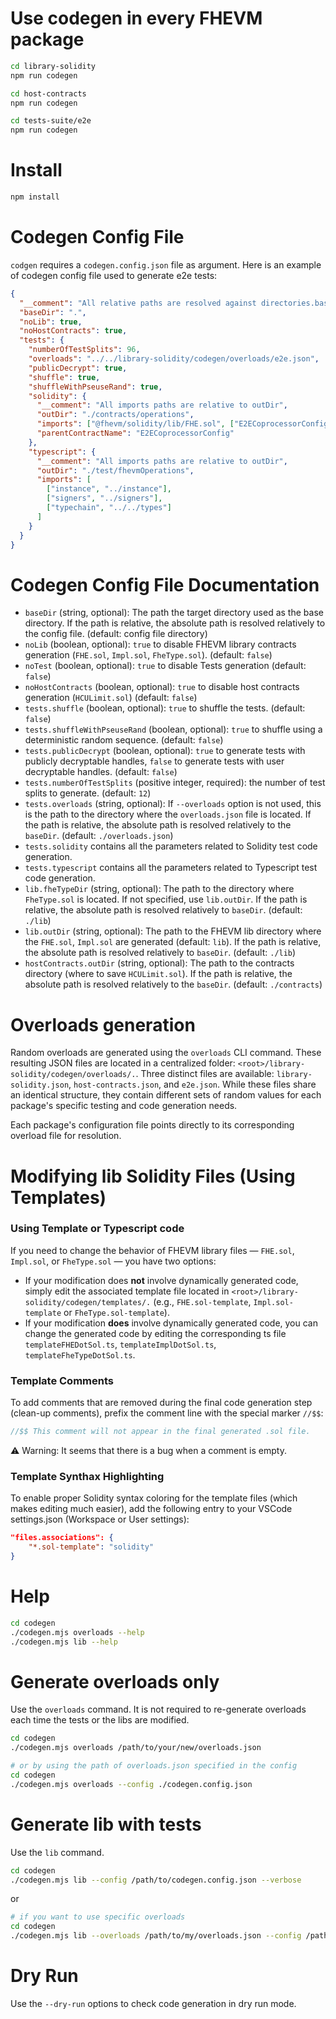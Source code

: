 # Use codegen in every FHEVM package

```sh
cd library-solidity
npm run codegen
```

```sh
cd host-contracts
npm run codegen
```

```sh
cd tests-suite/e2e
npm run codegen
```

# Install

```sh
npm install
```

# Codegen Config File

`codgen` requires a `codegen.config.json` file as argument. Here is an example of codegen config file used to generate e2e tests:

```json
{
  "__comment": "All relative paths are resolved against directories.baseDir",
  "baseDir": ".",
  "noLib": true,
  "noHostContracts": true,
  "tests": {
    "numberOfTestSplits": 96,
    "overloads": "../../library-solidity/codegen/overloads/e2e.json",
    "publicDecrypt": true,
    "shuffle": true,
    "shuffleWithPseuseRand": true,
    "solidity": {
      "__comment": "All imports paths are relative to outDir",
      "outDir": "./contracts/operations",
      "imports": ["@fhevm/solidity/lib/FHE.sol", ["E2ECoprocessorConfig", "../E2ECoprocessorConfigLocal.sol"]],
      "parentContractName": "E2ECoprocessorConfig"
    },
    "typescript": {
      "__comment": "All imports paths are relative to outDir",
      "outDir": "./test/fhevmOperations",
      "imports": [
        ["instance", "../instance"],
        ["signers", "../signers"],
        ["typechain", "../../types"]
      ]
    }
  }
}
```

# Codegen Config File Documentation

- `baseDir` (string, optional): The path the target directory used as the base directory. If the path is relative, the absolute path is resolved relatively to the config file. (default: config file directory)
- `noLib` (boolean, optional): `true` to disable FHEVM library contracts generation (`FHE.sol`, `Impl.sol`, `FheType.sol`). (default: `false`)
- `noTest` (boolean, optional): `true` to disable Tests generation (default: `false`)
- `noHostContracts` (boolean, optional): `true` to disable host contracts generation (`HCULimit.sol`) (default: `false`)
- `tests.shuffle` (boolean, optional): `true` to shuffle the tests. (default: `false`)
- `tests.shuffleWithPseuseRand` (boolean, optional): `true` to shuffle using a deterministic random sequence. (default: `false`)
- `tests.publicDecrypt` (boolean, optional): `true` to generate tests with publicly decryptable handles, `false` to generate tests with user decryptable handles. (default: `false`)
- `tests.numberOfTestSplits` (positive integer, required): the number of test splits to generate. (default: `12`)
- `tests.overloads` (string, optional): If `--overloads` option is not used, this is the path to the directory where the `overloads.json` file is located. If the path is relative, the absolute path is resolved relatively to the `baseDir`. (default: `./overloads.json`)
- `tests.solidity` contains all the parameters related to Solidity test code generation.
- `tests.typescript` contains all the parameters related to Typescript test code generation.
- `lib.fheTypeDir` (string, optional): The path to the directory where `FheType.sol` is located. If not specified, use `lib.outDir`. If the path is relative, the absolute path is resolved relatively to `baseDir`. (default: `./lib`)
- `lib.outDir` (string, optional): The path to the FHEVM lib directory where the `FHE.sol`, `Impl.sol` are generated (default: `lib`). If the path is relative, the absolute path is resolved relatively to `baseDir`. (default: `./lib`)
- `hostContracts.outDir` (string, optional): The path to the contracts directory (where to save `HCULimit.sol`). If the path is relative, the absolute path is resolved relatively to the `baseDir`. (default: `./contracts`)

# Overloads generation

Random overloads are generated using the `overloads` CLI command. These resulting JSON files are located in a centralized folder: `<root>/library-solidity/codegen/overloads/.`. Three distinct files are available: `library-solidity.json`, `host-contracts.json`, and `e2e.json`. While these files share an identical structure, they contain different sets of random values for each package's specific testing and code generation needs.

Each package's configuration file points directly to its corresponding overload file for resolution.

# Modifying lib Solidity Files (Using Templates)

### Using Template or Typescript code

If you need to change the behavior of FHEVM library files — `FHE.sol`, `Impl.sol`, or `FheType.sol` — you have two options:

- If your modification does **not** involve dynamically generated code, simply edit the associated template file located in `<root>/library-solidity/codegen/templates/.` (e.g., `FHE.sol-template`, `Impl.sol-template` or `FheType.sol-template`).
- If your modification **does** involve dynamically generated code, you can change the generated code by editing the corresponding ts file `templateFHEDotSol.ts`, `templateImplDotSol.ts`, `templateFheTypeDotSol.ts`.

### Template Comments

To add comments that are removed during the final code generation step (clean-up comments), prefix the comment line with the special marker `//$$`:

```js
//$$ This comment will not appear in the final generated .sol file.
```

⚠️ Warning: It seems that there is a bug when a comment is empty.

### Template Synthax Highlighting

To enable proper Solidity syntax coloring for the template files (which makes editing much easier), add the following entry to your VSCode settings.json (Workspace or User settings):

```json
"files.associations": {
    "*.sol-template": "solidity"
}
```

# Help

```sh
cd codegen
./codegen.mjs overloads --help
./codegen.mjs lib --help
```

# Generate overloads only

Use the `overloads` command. It is not required to re-generate overloads each time the tests or the libs are modified.

```sh
cd codegen
./codegen.mjs overloads /path/to/your/new/overloads.json
```

```sh
# or by using the path of overloads.json specified in the config
cd codegen
./codegen.mjs overloads --config ./codegen.config.json
```

# Generate lib with tests

Use the `lib` command.

```sh
cd codegen
./codegen.mjs lib --config /path/to/codegen.config.json --verbose
```

or

```sh
# if you want to use specific overloads
cd codegen
./codegen.mjs lib --overloads /path/to/my/overloads.json --config /path/to/codegen.config.json --verbose
```

# Dry Run

Use the `--dry-run` options to check code generation in dry run mode.

